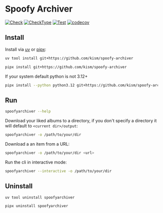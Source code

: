 # Spoofy Archiver

[![Check](https://github.com/kism/spoofy-archiver/actions/workflows/check.yml/badge.svg)](https://github.com/kism/spoofy-archiver/actions/workflows/check.yml)
[![CheckType](https://github.com/kism/spoofy-archiver/actions/workflows/check_types.yml/badge.svg)](https://github.com/kism/spoofy-archiver/actions/workflows/check_types.yml)
[![Test](https://github.com/kism/spoofy-archiver/actions/workflows/test.yml/badge.svg)](https://github.com/kism/spoofy-archiver/actions/workflows/test.yml)
[![codecov](https://codecov.io/gh/kism/spoofy-archiver/graph/badge.svg?token=aXeqc3G5Rp)](https://codecov.io/gh/kism/spoofy-archiver)

## Install

Install via [uv](https://docs.astral.sh/uv/getting-started/installation/) or [pipx](https://pipx.pypa.io/stable/installation/):

```bash
uv tool install git+https://github.com/kism/spoofy-archiver
```

```bash
pipx install git+https://github.com/kism/spoofy-archiver
```

If your system default python is not 3.12+

```bash
pipx install --python python3.12 git+https://github.com/kism/spoofy-archiver
```

## Run

```bash
spoofyarchiver --help
```

Download your liked albums to a directory, if you don't specify a directory it will default to `<current dir>/output`:

```bash
spoofyarchiver -o /path/to/your/dir
```

Download a an item from a URL:

```bash
spoofyarchiver -o /path/to/your/dir <url>
```

Run the cli in interactive mode:

```bash
spoofyarchiver --interactive -o /path/to/your/dir
```

## Uninstall

```bash
uv tool uninstall spoofyarchiver
```

```bash
pipx uninstall spoofyarchiver
```

